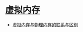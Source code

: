 # [虚拟内存](https://en.wikipedia.org/wiki/Virtual_memory)

* [虚拟内存与物理内存的联系与区别](https://blog.csdn.net/lvyibin890/article/details/82217193)
